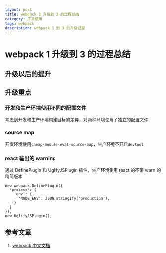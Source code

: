 ```yaml
---
layout: post
title: webpack 1 升级到 3 的过程总结
category: 工具使用
tags: webpack
description: webpack 1 到 3 的升级过程
---
```


# webpack 1 升级到 3 的过程总结

## 升级以后的提升

## 升级重点

### 开发和生产环境使用不同的配置文件

考虑到开发和生产环境构建目标的差异，对两种环境使用了独立的配置文件

### source map

开发环境使用`cheap-module-eval-source-map`，生产环境不开启`devtool`

### react 输出的 warning

通过 DefinePlugin 和 UglifyJSPlugin 插件，生产环境使用 react 的不带 warn 的精简版本

    new webpack.DefinePlugin({
      'process': {
        'env': {
          'NODE_ENV': JSON.stringify('production'),
        }
      }
    }),
    new UglifyJSPlugin(),

## 参考文章

1. [webpack 中文文档](https://doc.webpack-china.org/concepts/)

